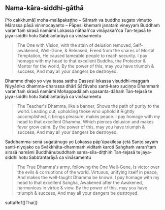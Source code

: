 ## Nama-kāra-siddhi-gāthā<a id="nama-kara-siddhi-gatha"></a>

[Yo cakkhumā] moha-malāpakaṭṭho – Sāmaṁ va buddho sugato vimutto
Mārassa pāsā vinimocayanto – Pāpesi khemaṁ janataṁ vineyyaṁ
Buddhaṁ varan'taṁ sirasā namāmi
Lokassa nāthañ'ca vināyakañ'ca
Tan-tejasā te jaya-siddhi hotu
Sabb’antarāyā ca vināsamentu

<div class="english">

> The One with Vision, with the stain of delusion removed,
> Self-awakened, Well-Gone, & Released,
> Freed from the snares of Mortal Temptation,
> He caused tameable people to reach security.
> I pay homage with my head to that excellent Buddha, the Protector & Mentor for the world,
> By the power of this, may you have triumph & success,
> And may all your dangers be destroyed.

</div>

Dhammo dhajo yo viya tassa satthu
Dassesi lokassa visuddhi-maggaṁ
Niyyāniko dhamma-dharassa dhārī
Sāt’āvaho santi-karo suciṇṇo
Dhammaṁ varan'taṁ sirasā namāmi
Mohappadālaṁ upasanta-dāhaṁ
Tan-tejasā te jaya-siddhi hotu
Sabb’antarāyā ca vināsamentu

<div class="english">

> The Teacher's Dhamma, like a banner,
> Shows the path of purity to the world.
> Leading out, upholding those who uphold it
> Rightly accomplished, it brings pleasure, makes peace.
> I pay homage with my head to that excellent Dhamma,
> Which pierces delusion and makes fever grow calm.
> By the power of this, may you have triumph & success,
> And may all your dangers be destroyed.

</div>

Saddhamma-senā sugatānugo yo
Lokassa pāp'ūpakilesa-jetā
Santo sayaṁ santi-niyojako ca
Svākkhāta-dhammaṁ viditaṁ karoti
Saṅghaṁ varan'taṁ sirasā namāmi
Buddhānubuddhaṁ sama-sīla-diṭṭhiṁ
Tan-tejasā te jaya-siddhi hotu
Sabb’antarāyā ca vināsamentu

<div class="english">

> The True Dhamma's army, following the One Well-Gone,
> Is victor over the evils & corruptions of the world.
> Virtuous, unifying itself in peace,
> And makes the well-taught Dhamma be known.
> I pay homage with my head to that excellent Saṅgha,
> Awakened after the Awakened, harmonious in virtue & view.
> By the power of this, may you have triumph & success,
> And may all your dangers be destroyed.

</div>

suttaRef{[Thai]}
